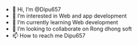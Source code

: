 - 👋 Hi, I’m @Dipu657
- 👀 I’m interested in Web and app development
- 🌱 I’m currently learning Web development
- 💞️ I’m looking to collaborate on Rong dhong soft
- 📫 How to reach me Dipu657

<!---
Dipu657/Dipu657 is a ✨ special ✨ repository because its `README.md` (this file) appears on your GitHub profile.
You can click the Preview link to take a look at your changes.
--->
